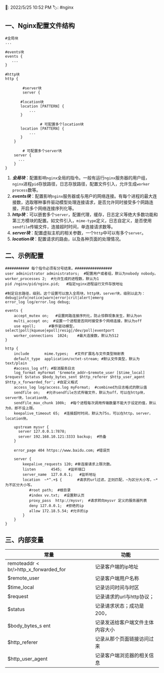 📆: 2022/5/25 10:52 PM
🏷: #nginx 

## 一、Nginx配置文件结构

```nginx
#全局块
...              

#events块
events {         
   ...
}

#http块
http {

		#server块
		server {

       #location块
       location [PATTERN] {
           ...
       }

				# 可配置多个location块
       location [PATTERN] {
           ...
       }
    }

		# 可配置多个server块
    server {
      ...
    }
}
```

1. ***全局块***：配置影响`nginx`全局的指令。一般有运行`nginx`服务器的用户组，`nginx`进程`pid`存放路径，日志存放路径，配置文件引入，允许生成`worker process`数等。
2. ***events块***：配置影响`nginx`服务器或与用户的网络连接。有每个进程的最大连接数，选取哪种事件驱动模型处理连接请求，是否允许同时接受多个网路连接，开启多个网络连接序列化等。
3. ***http块***：可以嵌套多个`server`，配置代理，缓存，日志定义等绝大多数功能和第三方模块的配置。如文件引入，`mime-type`定义，日志自定义，是否使用`sendfile`传输文件，连接超时时间，单连接请求数等。
4. ***server块***：配置虚拟主机的相关参数，一个`http`中可以有多个`server`。
5. ***location块***：配置请求的路由，以及各种页面的处理情况。

## 二、示例配置

```nginx
########### 每个指令必须有分号结束。#################
user administrator administrators;  #配置用户或者组，默认为nobody nobody。
worker_processes 2;  #允许生成的进程数，默认为1
pid /nginx/pid/nginx.pid;   #指定nginx进程运行文件存放地址

#制定日志路径，级别。这个设置可以放入全局块，http块，server块，级别以此为：debug|info|notice|warn|error|crit|alert|emerg
error_log log/error.log debug;  

events {
    accept_mutex on;   #设置网路连接序列化，防止惊群现象发生，默认为on
    multi_accept on;  #设置一个进程是否同时接受多个网络连接，默认为off
    use epoll;      #事件驱动模型，select|poll|kqueue|epoll|resig|/dev/poll|eventport
    worker_connections  1024;    #最大连接数，默认为512
}

http {
    include       mime.types;   #文件扩展名与文件类型映射表
    default_type  application/octet-stream; #默认文件类型，默认为text/plain
    #access_log off; #取消服务日志
    log_format myFormat '$remote_addr–$remote_user [$time_local] $request $status $body_bytes_sent $http_referer $http_user_agent $http_x_forwarded_for'; #自定义格式
    access_log log/access.log myFormat;  #combined为日志格式的默认值
    sendfile on;   #允许sendfile方式传输文件，默认为off，可以在http块，server块，location块。
    sendfile_max_chunk 100k;  #每个进程每次调用传输数量不能大于设定的值，默认为0，即不设上限。
    keepalive_timeout 65;  #连接超时时间，默认为75s，可以在http，server，location块。

    upstream mysvr {
      server 127.0.0.1:7878;
      server 192.168.10.121:3333 backup;  #热备
    }

    error_page 404 https://www.baidu.com; #错误页

    server {
        keepalive_requests 120; #单连接请求上限次数。
        listen       4545;   #监听端口
        server_name  127.0.0.1;   #监听地址
        location  ~*^.+$ {       #请求的url过滤，正则匹配，~为区分大小写，~*为不区分大小写。
           #root path;  #根目录
           #index vv.txt;  #设置默认页
           proxy_pass  http://mysvr;  #请求转向mysvr 定义的服务器列表
           deny 127.0.0.1;  #拒绝的ip
           allow 172.18.5.54; #允许的ip
        }
    }
}
```

## 三、内部变量

| 常量 | 功能 |
| --- | --- |
| remoteaddr < br/>http_x_forwarded_for | 记录客户端的ip地址 |
| $remote_user | 记录客户端用户名称 |
| $time_local | 记录访问时间与时区 |
| $request | 记录请求的url与http协议； |
| $status | 记录请求状态；成功是200， |
| $body_bytes_s ent | 记录发送给客户端文件主体内容大小 |
| $http_referer | 记录从那个页面链接访问过来 |
| $http_user_agent | 记录客户端浏览器的相关信息 |

